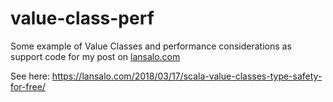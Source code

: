 # value-class-perf
Some example of Value Classes and performance considerations as support code for my post on [lansalo.com](https://lansalo.com/2018/03/17/scala-value-classes-type-safety-for-free/)

See here: https://lansalo.com/2018/03/17/scala-value-classes-type-safety-for-free/
